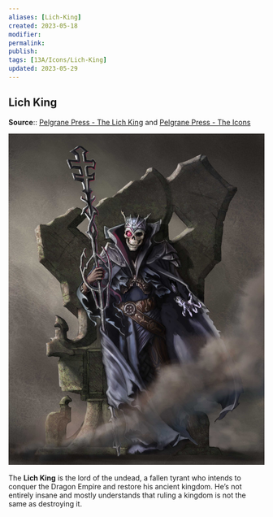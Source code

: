```yaml
---
aliases: [Lich-King]
created: 2023-05-18
modifier: 
permalink: 
publish: 
tags: [13A/Icons/Lich-King]
updated: 2023-05-29
---
```


## Lich King

**Source**:: [Pelgrane Press - The Lich King](https://pelgranepress.com/2012/04/23/the-lich-king-of-13th-age/) and [Pelgrane Press - The Icons](https://pelgranepress.com/2012/04/25/13th-age-choose-your-favourite-icon/)

![lichking_color|300](Compendium/13A/Icons/Lich-King-image-1.jpg)

The **Lich King** is the lord of the undead, a fallen tyrant who intends to conquer the Dragon Empire and restore his ancient kingdom. He’s not entirely insane and mostly understands that ruling a kingdom is not the same as destroying it.

